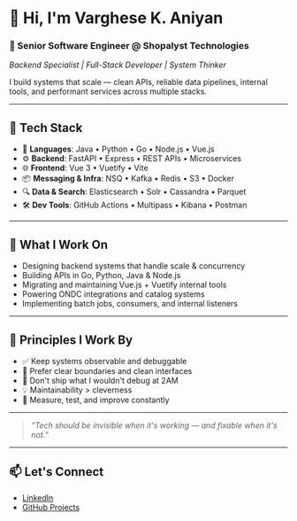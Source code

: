 # 👋 Hi, I'm Varghese K. Aniyan

### 🚀 Senior Software Engineer @ Shopalyst Technologies  
*Backend Specialist | Full-Stack Developer | System Thinker*

I build systems that scale — clean APIs, reliable data pipelines, internal tools, and performant services across multiple stacks.

---

## 🧰 Tech Stack

- 🧩 **Languages**: Java • Python • Go • Node.js • Vue.js
- ⚙️ **Backend**: FastAPI • Express • REST APIs • Microservices
- 🌐 **Frontend**: Vue 3 • Vuetify • Vite
- 📦 **Messaging & Infra**: NSQ • Kafka • Redis • S3 • Docker
- 🔍 **Data & Search**: Elasticsearch • Solr • Cassandra • Parquet
- 🛠️ **Dev Tools**: GitHub Actions • Multipass • Kibana • Postman

---

## 🔭 What I Work On

- Designing backend systems that handle scale & concurrency  
- Building APIs in Go, Python, Java & Node.js  
- Migrating and maintaining Vue.js + Vuetify internal tools  
- Powering ONDC integrations and catalog systems  
- Implementing batch jobs, consumers, and internal listeners

---

## 🧠 Principles I Work By

- ✅ Keep systems observable and debuggable  
- 🔁 Prefer clear boundaries and clean interfaces  
- 🧹 Don't ship what I wouldn't debug at 2AM  
- 💡 Maintainability > cleverness  
- 🧪 Measure, test, and improve constantly

---

> _“Tech should be invisible when it's working — and fixable when it's not.”_

---

## 📫 Let's Connect

- [LinkedIn](https://www.linkedin.com/in/varghese-aniyan/)
- [GitHub Projects](https://github.com/VargheseAniyan?tab=repositories)
